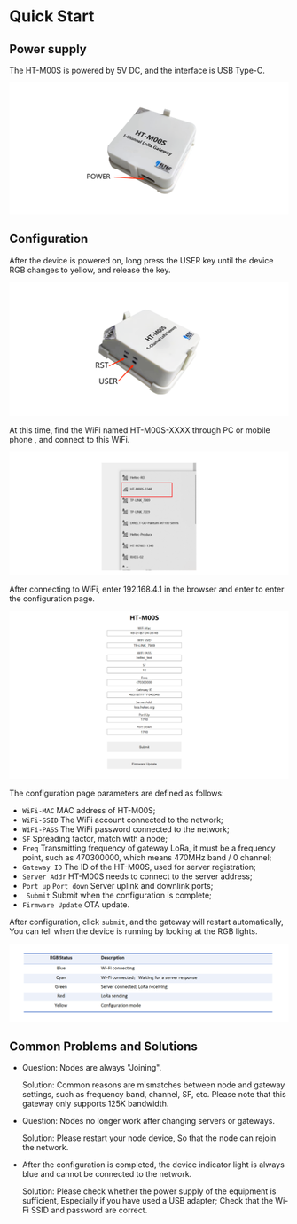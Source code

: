 # Quick Start

## Power supply

 The HT-M00S is powered by 5V DC, and the interface is USB Type-C.

![](img/quick_start/01.png) 


## Configuration
 After the device is powered on, long press the USER key until the device RGB changes to yellow, and release the key.

 ![](img/quick_start/02.png) 

 At this time, find the WiFi named HT-M00S-XXXX through PC or mobile phone , and connect to this WiFi.

 ![](img/quick_start/03.png) 

 After connecting to WiFi, enter 192.168.4.1 in the browser and enter to enter the configuration page.

 ![](img/quick_start/04.png)

 The configuration page parameters are defined as follows:

  - `WiFi-MAC` MAC address of HT-M00S;
  - `WiFi-SSID` The WiFi account connected to the network;
  - `WiFi-PASS` The WiFi password connected to the network;
  - `SF` Spreading factor, match with a node;
  - `Freq` Transmitting frequency of gateway LoRa, it must be a frequency point, such as 470300000, which means 470MHz band / 0 channel;
  - `Gateway ID` The ID of the HT-M00S, used for server registration;
  - `Server Addr` HT-M00S needs to connect to the server address;
  - `Port up` `Port down` Server uplink and downlink ports;
  - ` Submit` Submit when the configuration is complete;
  - `Firmware Update` OTA update.

After configuration, click `submit`, and the gateway will restart automatically, You can tell when the device is running by looking at the RGB lights.

![](img/quick_start/rgb.png) 

## Common Problems and Solutions

 - Question: Nodes are always "Joining".

   Solution: Common reasons are mismatches between node and gateway settings, such as frequency band, channel, SF, etc. Please note that this gateway only supports 125K bandwidth.

 - Question: Nodes no longer work after changing servers or gateways.

   Solution: Please restart your node device, So that the node can rejoin the network.

 - After the configuration is completed, the device indicator light is always blue and cannot be connected to the network.

   Solution: Please check whether the power supply of the equipment is sufficient, Especially if you have used a USB adapter; Check that the Wi-Fi SSID and password are correct. 
